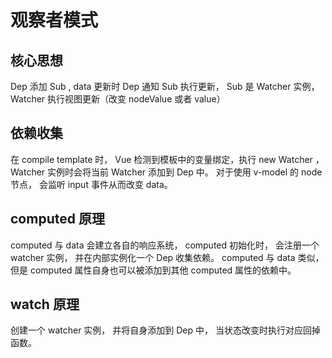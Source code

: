 # 观察者模式

## 核心思想

Dep 添加 Sub , data 更新时 Dep 通知 Sub 执行更新， Sub 是 Watcher 实例， Watcher 执行视图更新（改变 nodeValue 或者 value）

## 依赖收集

在 compile template 时， Vue 检测到模板中的变量绑定，执行 new Watcher ，Watcher 实例时会将当前 Watcher 添加到 Dep 中。 对于使用 v-model 的 node 节点， 会监听 input 事件从而改变 data。

## computed 原理

computed 与 data 会建立各自的响应系统， 
computed 初始化时， 会注册一个 watcher 实例， 并在内部实例化一个 Dep 收集依赖。
computed 与 data 类似， 但是 computed 属性自身也可以被添加到其他 computed 属性的依赖中。

## watch 原理

创建一个 watcher 实例， 并将自身添加到 Dep 中， 当状态改变时执行对应回掉函数。